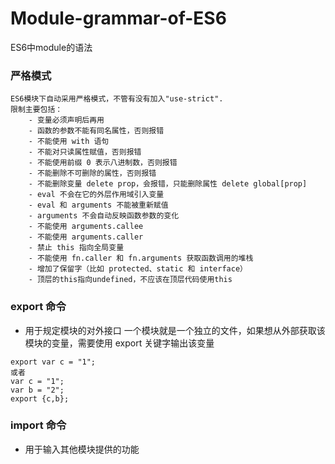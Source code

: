 # Module-grammar-of-ES6
ES6中module的语法  
### 严格模式
    ES6模块下自动采用严格模式，不管有没有加入"use-strict".  
    限制主要包括：  
        - 变量必须声明后再用
        - 函数的参数不能有同名属性，否则报错
        - 不能使用 with 语句
        - 不能对只读属性赋值，否则报错
        - 不能使用前缀 0 表示八进制数，否则报错
        - 不能删除不可删除的属性，否则报错
        - 不能删除变量 delete prop，会报错，只能删除属性 delete global[prop]
        - eval 不会在它的外层作用域引入变量
        - eval 和 arguments 不能被重新赋值
        - arguments 不会自动反映函数参数的变化
        - 不能使用 arguments.callee
        - 不能使用 arguments.caller
        - 禁止 this 指向全局变量
        - 不能使用 fn.caller 和 fn.arguments 获取函数调用的堆栈
        - 增加了保留字（比如 protected、static 和 interface）
        - 顶层的this指向undefined，不应该在顶层代码使用this
### export 命令
- 用于规定模块的对外接口
  一个模块就是一个独立的文件，如果想从外部获取该模块的变量，需要使用 export 关键字输出该变量  
```
export var c = "1";  
或者  
var c = "1";  
var b = "2";  
export {c,b};
````
        
### import 命令
- 用于输入其他模块提供的功能
